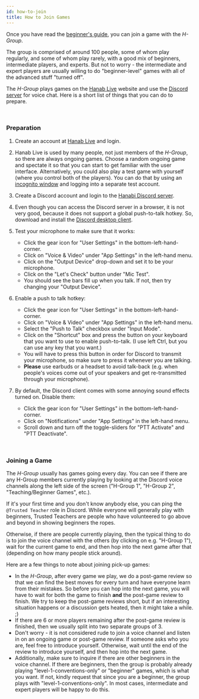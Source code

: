```yaml
---
id: how-to-join
title: How to Join Games
---
```


Once you have read the [beginner's guide](beginner), you can join a game with the *H-Group*.

The group is comprised of around 100 people, some of whom play regularly, and some of whom play rarely, with a good mix of beginners, intermediate players, and experts. But not to worry - the intermediate and expert players are usually willing to do "beginner-level" games with all of the advanced stuff "turned off".

The *H-Group* plays games on the [Hanab Live](https://hanab.live) website and use the [Discord server](https://discord.gg/FADvkJp) for voice chat. Here is a short list of things that you can do to prepare.

<br />

### Preparation

1. Create an account at [Hanab Live](https://hanab.live) and login.

1. Hanab Live is used by many people, not just members of the *H-Group*, so there are always ongoing games. Choose a random ongoing game and spectate it so that you can start to get familiar with the user interface. Alternatively, you could also play a test game with yourself (where you control both of the players). You can do that by using an [incognito window](https://support.google.com/chrome/answer/95464?co=GENIE.Platform%3DDesktop&hl=en) and logging into a separate test account.

1. Create a Discord account and login to the [Hanabi Discord server](https://discord.gg/FADvkJp).

1. Even though you can access the Discord server in a browser, it is not very good, because it does not support a global push-to-talk hotkey. So, download and install the [Discord desktop client](https://discordapp.com/download).

1. Test your microphone to make sure that it works:

    - Click the gear icon for "User Settings" in the bottom-left-hand-corner.
    - Click on "Voice & Video" under "App Settings" in the left-hand menu.
    - Click on the "Output Device" drop-down and set it to be your microphone.
    - Click on the "Let's Check" button under "Mic Test".
    - You should see the bars fill up when you talk. If not, then try changing your "Output Device".

1. Enable a push to talk hotkey:

    - Click the gear icon for "User Settings" in the bottom-left-hand-corner.
    - Click on "Voice & Video" under "App Settings" in the left-hand menu.
    - Select the "Push to Talk" checkbox under "Input Mode".
    - Click on the "Shortcut" box and press the button on your keyboard that you want to use to enable push-to-talk. (I use left Ctrl, but you can use any key that you want.)
    - You will have to press this button in order for Discord to transmit your microphone, so make sure to press it whenever you are talking.
    - **Please** use earbuds or a headset to avoid talk-back (e.g. when people's voices come out of your speakers and get re-transmitted through your microphone).

1. By default, the Discord client comes with some annoying sound effects turned on. Disable them:

    - Click the gear icon for "User Settings" in the bottom-left-hand-corner.
    - Click on "Notifications" under "App Settings" in the left-hand menu.
    - Scroll down and turn off the toggle-sliders for "PTT Activate" and "PTT Deactivate".

<br />

### Joining a Game

The *H-Group* usually has games going every day. You can see if there are any H-Group members currently playing by looking at the Discord voice channels along the left side of the screen ("H-Group 1", "H-Group 2", "Teaching/Beginner Games", etc.).

If it's your first time and you don't know anybody else, you can ping the `@Trusted Teacher` role in Discord. While everyone will generally play with beginners, Trusted Teachers are people who have volunteered to go above and beyond in showing beginners the ropes.

Otherwise, if there are people currently playing, then the typical thing to do is to join the voice channel with the others (by clicking on e.g. "H-Group 1"), wait for the current game to end, and then hop into the next game after that (depending on how many people stick around).

Here are a few things to note about joining pick-up games:

- In the *H-Group*, after every game we play, we do a post-game review so that we can find the best moves for every turn and have everyone learn from their mistakes. So before you can hop into the next game, you will have to wait for both the game to finish **and** the post-game review to finish. We try to keep the post-game reviews short, but if an interesting situation happens or a discussion gets heated, then it might take a while. ;)
- If there are 6 or more players remaining after the post-game review is finished, then we usually split into two separate groups of 3.
- Don't worry - it is not considered rude to join a voice channel and listen in on an ongoing game or post-game review. If someone asks who you are, feel free to introduce yourself. Otherwise, wait until the end of the review to introduce yourself, and then hop into the next game.
- Additionally, make sure to inquire if there are other beginners in the voice channel. If there are beginners, then the group is probably already playing "level-1-conventions-only" or "beginner" games, which is what you want. If not, kindly request that since you are a beginner, the group plays with "level-1-conventions-only". In most cases, intermediate and expert players will be happy to do this.
